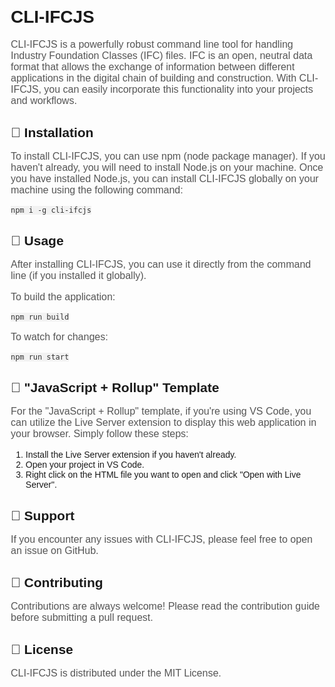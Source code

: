 <!DOCTYPE html>
<html lang="en">
<head>
  <meta charset="UTF-8">
  <meta name="viewport" content="width=device-width, initial-scale=1.0">
  <title>CLI-IFCJS</title>
  <style>
    body {
      font-family: Arial, sans-serif;
      margin: 20px;
    }

    h1 {
      color: #333;
      font-size: 24px;
    }

    p {
      color: #555;
      font-size: 16px;
    }

    code {
      background-color: #f2f2f2;
      padding: 2px 4px;
      color: #333;
    }

    .installation {
      margin-top: 30px;
    }

    .usage {
      margin-top: 20px;
    }

    .template {
      margin-top: 20px;
    }

    .support {
      margin-top: 30px;
    }

    .contributing {
      margin-top: 20px;
    }

    .license {
      margin-top: 20px;
    }
  </style>
</head>
<body>
  <h1>CLI-IFCJS</h1>
  <p>CLI-IFCJS is a powerfully robust command line tool for handling Industry Foundation Classes (IFC) files. IFC is an open, neutral data format that allows the exchange of information between different applications in the digital chain of building and construction. With CLI-IFCJS, you can easily incorporate this functionality into your projects and workflows.</p>

  <div class="installation">
    <h2>🚀 Installation</h2>
    <p>To install CLI-IFCJS, you can use npm (node package manager). If you haven't already, you will need to install Node.js on your machine. Once you have installed Node.js, you can install CLI-IFCJS globally on your machine using the following command:</p>
    <pre><code>npm i -g cli-ifcjs</code></pre>
  </div>

  <div class="usage">
    <h2>📖 Usage</h2>
    <p>After installing CLI-IFCJS, you can use it directly from the command line (if you installed it globally).</p>
    <p>To build the application:</p>
    <pre><code>npm run build</code></pre>
    <p>To watch for changes:</p>
    <pre><code>npm run start</code></pre>
  </div>

  <div class="template">
    <h2>🎨 "JavaScript + Rollup" Template</h2>
    <p>For the "JavaScript + Rollup" template, if you're using VS Code, you can utilize the Live Server extension to display this web application in your browser. Simply follow these steps:</p>
    <ol>
      <li>Install the Live Server extension if you haven't already.</li>
      <li>Open your project in VS Code.</li>
      <li>Right click on the HTML file you want to open and click "Open with Live Server".</li>
    </ol>
  </div>

  <div class="support">
    <h2>🤝 Support</h2>
    <p>If you encounter any issues with CLI-IFCJS, please feel free to open an issue on GitHub.</p>
  </div>

  <div class="contributing">
    <h2>🌟 Contributing</h2>
<p>Contributions are always welcome! Please read the contribution guide before submitting a pull request.</p>
  </div>
  <div class="license">
    <h2>📄 License</h2>
    <p>CLI-IFCJS is distributed under the MIT License.</p>
  </div>
</body>
</html>
